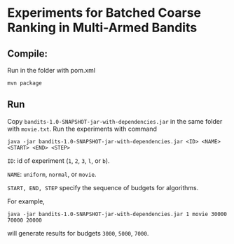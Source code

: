 # Experiments for Batched Coarse Ranking in Multi-Armed Bandits

## Compile:
Run in the folder with pom.xml
```
mvn package
```
## Run
Copy `bandits-1.0-SNAPSHOT-jar-with-dependencies.jar` in the same folder with `movie.txt`. Run the experiments with command

```
java -jar bandits-1.0-SNAPSHOT-jar-with-dependencies.jar <ID> <NAME> <START> <END> <STEP>
```

`ID`: id of experiment (`1`, `2`, `3`, `l`, or `b`).

`NAME`: `uniform`, `normal`, or `movie`.

`START, END, STEP` specify the sequence of budgets for algorithms.

For example,

```java -jar bandits-1.0-SNAPSHOT-jar-with-dependencies.jar 1 movie 30000 70000 20000```

will generate results for budgets `3000`, `5000`, `7000`.

